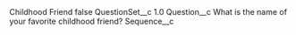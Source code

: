 <?xml version="1.0" encoding="UTF-8"?>
<CustomMetadata xmlns="http://soap.sforce.com/2006/04/metadata" xmlns:xsi="http://www.w3.org/2001/XMLSchema-instance" xmlns:xsd="http://www.w3.org/2001/XMLSchema">
    <label>Childhood Friend</label>
    <protected>false</protected>
    <values>
        <field>QuestionSet__c</field>
        <value xsi:type="xsd:double">1.0</value>
    </values>
    <values>
        <field>Question__c</field>
        <value xsi:type="xsd:string">What is the name of your favorite childhood friend?</value>
    </values>
    <values>
        <field>Sequence__c</field>
        <value xsi:nil="true"/>
    </values>
</CustomMetadata>

